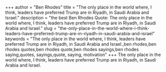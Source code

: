 +++
author = "Ben Rhodes"
title = "The only place in the world where, I think, leaders have preferred Trump are in Riyadh, in Saudi Arabia and Israel."
description = "the best Ben Rhodes Quote: The only place in the world where, I think, leaders have preferred Trump are in Riyadh, in Saudi Arabia and Israel."
slug = "the-only-place-in-the-world-where-i-think-leaders-have-preferred-trump-are-in-riyadh-in-saudi-arabia-and-israel"
keywords = "The only place in the world where, I think, leaders have preferred Trump are in Riyadh, in Saudi Arabia and Israel.,ben rhodes,ben rhodes quotes,ben rhodes quote,ben rhodes sayings,ben rhodes saying,quotes, sayings,quote, saying, motivation"
+++
The only place in the world where, I think, leaders have preferred Trump are in Riyadh, in Saudi Arabia and Israel.
